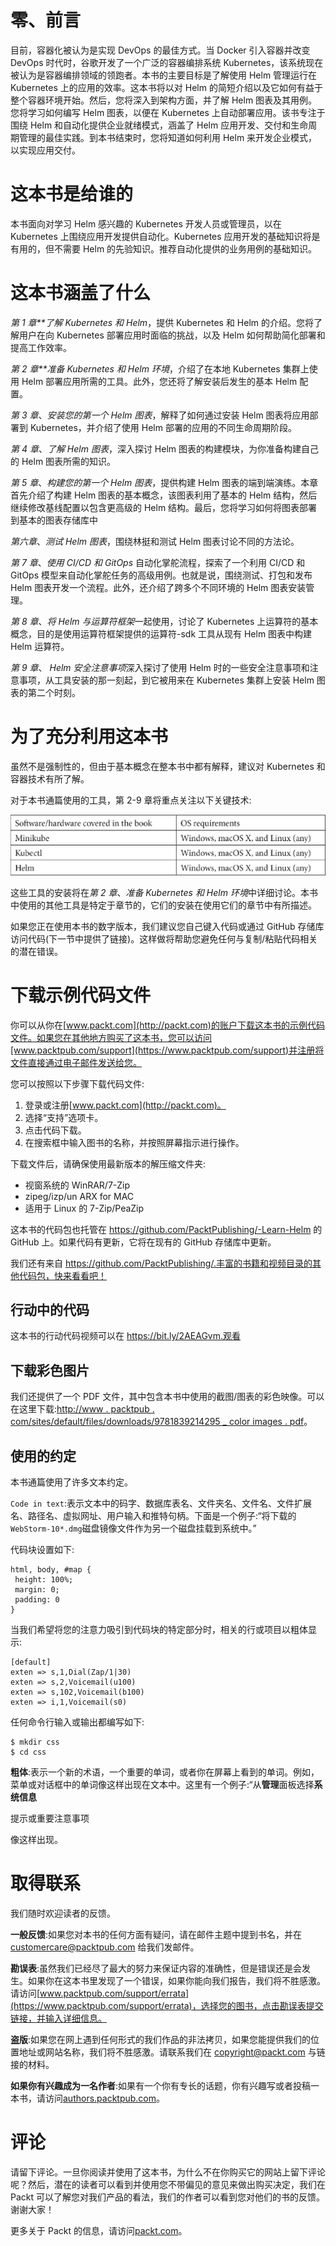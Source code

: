# 零、前言

目前，容器化被认为是实现 DevOps 的最佳方式。当 Docker 引入容器并改变 DevOps 时代时，谷歌开发了一个广泛的容器编排系统 Kubernetes，该系统现在被认为是容器编排领域的领跑者。本书的主要目标是了解使用 Helm 管理运行在 Kubernetes 上的应用的效率。这本书将以对 Helm 的简短介绍以及它如何有益于整个容器环境开始。然后，您将深入到架构方面，并了解 Helm 图表及其用例。您将学习如何编写 Helm 图表，以便在 Kubernetes 上自动部署应用。该书专注于围绕 Helm 和自动化提供企业就绪模式，涵盖了 Helm 应用开发、交付和生命周期管理的最佳实践。到本书结束时，您将知道如何利用 Helm 来开发企业模式，以实现应用交付。

# 这本书是给谁的

本书面向对学习 Helm 感兴趣的 Kubernetes 开发人员或管理员，以在 Kubernetes 上围绕应用开发提供自动化。Kubernetes 应用开发的基础知识将是有用的，但不需要 Helm 的先验知识。推荐自动化提供的业务用例的基础知识。

# 这本书涵盖了什么

*第 1 章**了解 Kubernetes 和 Helm*，提供 Kubernetes 和 Helm 的介绍。您将了解用户在向 Kubernetes 部署应用时面临的挑战，以及 Helm 如何帮助简化部署和提高工作效率。

*第 2 章**准备 Kubernetes 和 Helm 环境*，介绍了在本地 Kubernetes 集群上使用 Helm 部署应用所需的工具。此外，您还将了解安装后发生的基本 Helm 配置。

*第 3 章*、*安装您的第一个 Helm 图表*，解释了如何通过安装 Helm 图表将应用部署到 Kubernetes，并介绍了使用 Helm 部署的应用的不同生命周期阶段。

*第 4 章*、*了解 Helm 图表*，深入探讨 Helm 图表的构建模块，为你准备构建自己的 Helm 图表所需的知识。

*第 5 章*、*构建您的第一个 Helm 图表*，提供构建 Helm 图表的端到端演练。本章首先介绍了构建 Helm 图表的基本概念，该图表利用了基本的 Helm 结构，然后继续修改基线配置以包含更高级的 Helm 结构。最后，您将学习如何将图表部署到基本的图表存储库中

*第六章*、*测试 Helm 图表*，围绕林挺和测试 Helm 图表讨论不同的方法论。

*第 7 章*、*使用 CI/CD 和 GitOps* 自动化掌舵流程，探索了一个利用 CI/CD 和 GitOps 模型来自动化掌舵任务的高级用例。也就是说，围绕测试、打包和发布 Helm 图表开发一个流程。此外，还介绍了跨多个不同环境的 Helm 图表安装管理。

*第 8 章*、*将 Helm 与运算符框架*一起使用，讨论了 Kubernetes 上运算符的基本概念，目的是使用运算符框架提供的运算符-sdk 工具从现有 Helm 图表中构建 Helm 运算符。

*第 9 章*、 *Helm 安全注意事项*深入探讨了使用 Helm 时的一些安全注意事项和注意事项，从工具安装的那一刻起，到它被用来在 Kubernetes 集群上安装 Helm 图表的第二个时刻。

# 为了充分利用这本书

虽然不是强制性的，但由于基本概念在整本书中都有解释，建议对 Kubernetes 和容器技术有所了解。

对于本书通篇使用的工具，第 2-9 章将重点关注以下关键技术:

![](img/B15458_Preface_Table_1.jpg)

这些工具的安装将在*第 2 章*、*准备 Kubernetes 和 Helm 环境*中详细讨论。本书中使用的其他工具是特定于章节的，它们的安装在使用它们的章节中有所描述。

如果您正在使用本书的数字版本，我们建议您自己键入代码或通过 GitHub 存储库访问代码(下一节中提供了链接)。这样做将帮助您避免任何与复制/粘贴代码相关的潜在错误。

# 下载示例代码文件

你可以从你在[www.packt.com](http://packt.com)的账户下载这本书的示例代码文件。如果您在其他地方购买了这本书，您可以访问[www.packtpub.com/support](https://www.packtpub.com/support)并注册将文件直接通过电子邮件发送给您。

您可以按照以下步骤下载代码文件:

1.  登录或注册[www.packt.com](http://packt.com)。
2.  选择“支持”选项卡。
3.  点击代码下载。
4.  在搜索框中输入图书的名称，并按照屏幕指示进行操作。

下载文件后，请确保使用最新版本的解压缩文件夹:

*   视窗系统的 WinRAR/7-Zip
*   zipeg/izp/un ARX for MAC
*   适用于 Linux 的 7-Zip/PeaZip

这本书的代码包也托管在 https://github.com/PacktPublishing/-Learn-Helm 的 GitHub 上。如果代码有更新，它将在现有的 GitHub 存储库中更新。

我们还有来自 https://github.com/PacktPublishing/.丰富的书籍和视频目录的其他代码包，快来看看吧！

## 行动中的代码

这本书的行动代码视频可以在 https://bit.ly/2AEAGvm.观看

## 下载彩色图片

我们还提供了一个 PDF 文件，其中包含本书中使用的截图/图表的彩色映像。可以在这里下载:[http://www . packtpub . com/sites/default/files/downloads/9781839214295 _ color images . pdf](http://www.packtpub.com/sites/default/files/downloads/9781839214295_ColorImages.pdf)。

## 使用的约定

本书通篇使用了许多文本约定。

`Code in text`:表示文本中的码字、数据库表名、文件夹名、文件名、文件扩展名、路径名、虚拟网址、用户输入和推特句柄。下面是一个例子:“将下载的`WebStorm-10*.dmg`磁盘镜像文件作为另一个磁盘挂载到系统中。”

代码块设置如下:

```
html, body, #map {
 height: 100%; 
 margin: 0;
 padding: 0
}
```

当我们希望将您的注意力吸引到代码块的特定部分时，相关的行或项目以粗体显示:

```
[default]
exten => s,1,Dial(Zap/1|30)
exten => s,2,Voicemail(u100)
exten => s,102,Voicemail(b100)
exten => i,1,Voicemail(s0)
```

任何命令行输入或输出都编写如下:

```
$ mkdir css
$ cd css
```

**粗体**:表示一个新的术语，一个重要的单词，或者你在屏幕上看到的单词。例如，菜单或对话框中的单词像这样出现在文本中。这里有一个例子:“从**管理**面板选择**系统信息**

提示或重要注意事项

像这样出现。

# 取得联系

我们随时欢迎读者的反馈。

**一般反馈**:如果您对本书的任何方面有疑问，请在邮件主题中提到书名，并在 customercare@packtpub.com 给我们发邮件。

**勘误表**:虽然我们已经尽了最大的努力来保证内容的准确性，但是错误还是会发生。如果你在这本书里发现了一个错误，如果你能向我们报告，我们将不胜感激。请访问[www.packtpub.com/support/errata](https://www.packtpub.com/support/errata)，选择您的图书，点击勘误表提交链接，并输入详细信息。

**盗版**:如果您在网上遇到任何形式的我们作品的非法拷贝，如果您能提供我们的位置地址或网站名称，我们将不胜感激。请联系我们在 copyright@packt.com 与链接的材料。

**如果你有兴趣成为一名作者**:如果有一个你有专长的话题，你有兴趣写或者投稿一本书，请访问[authors.packtpub.com](http://authors.packtpub.com/)。

# 评论

请留下评论。一旦你阅读并使用了这本书，为什么不在你购买它的网站上留下评论呢？然后，潜在的读者可以看到并使用您不带偏见的意见来做出购买决定，我们在 Packt 可以了解您对我们产品的看法，我们的作者可以看到您对他们的书的反馈。谢谢大家！

更多关于 Packt 的信息，请访问[packt.com](http://packt.com)。